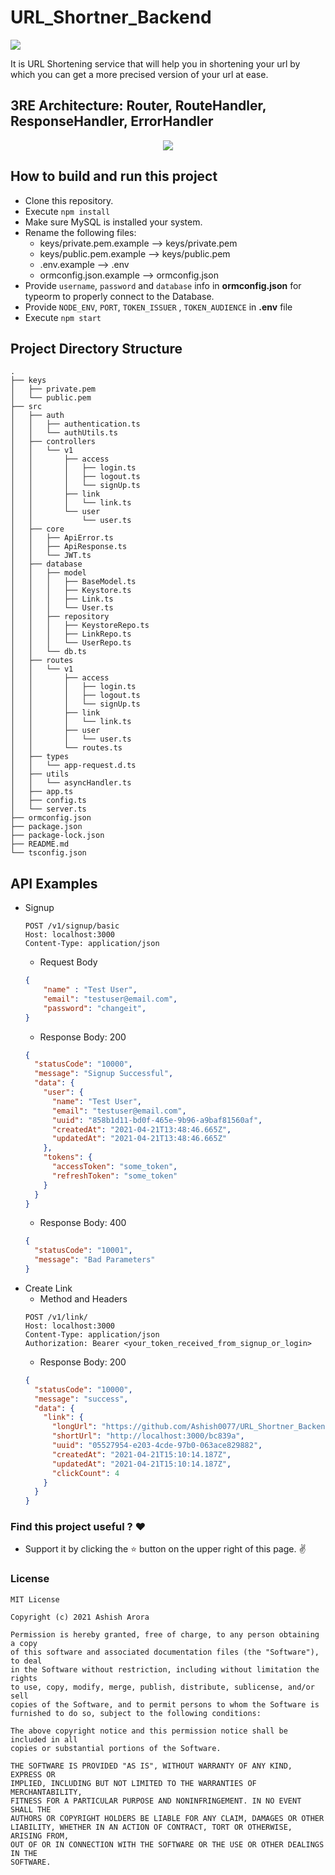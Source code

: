 # URL_Shortner_Backend
<p>
    <img src="banner.jpg">
</p>
It is URL Shortening service that will help you in shortening your url by which you can get a more precised version of your url at ease.

## 3RE Architecture: Router, RouteHandler, ResponseHandler, ErrorHandler
<p align="center">
    <img src="3RE.png">
</p>

## How to build and run this project
* Clone this repository.
* Execute `npm install`
* Make sure MySQL is installed your system.
* Rename the following files:
  * keys/private.pem.example --> keys/private.pem
  * keys/public.pem.example --> keys/public.pem
  * .env.example --> .env
  * ormconfig.json.example --> ormconfig.json
* Provide ```username```, ```password``` and ```database``` info in **ormconfig.json** for typeorm to properly connect to the Database.
* Provide ```NODE_ENV```, ```PORT```, ```TOKEN_ISSUER``` , ```TOKEN_AUDIENCE``` in **.env** file
* Execute `npm start`
 ## Project Directory Structure
```
.
├── keys
│   ├── private.pem
│   └── public.pem
├── src
│   ├── auth
│   │   ├── authentication.ts
│   │   └── authUtils.ts
│   ├── controllers
│   │   └── v1
│   │       ├── access
│   │       │   ├── login.ts
│   │       │   ├── logout.ts
│   │       │   └── signUp.ts
│   │       ├── link
│   │       │   └── link.ts
│   │       └── user
│   │           └── user.ts
│   ├── core
│   │   ├── ApiError.ts
│   │   ├── ApiResponse.ts
│   │   └── JWT.ts
│   ├── database
│   │   ├── model
│   │   │   ├── BaseModel.ts
│   │   │   ├── Keystore.ts
│   │   │   ├── Link.ts
│   │   │   └── User.ts
│   │   ├── repository
│   │   │   ├── KeystoreRepo.ts
│   │   │   ├── LinkRepo.ts
│   │   │   └── UserRepo.ts
│   │   └── db.ts
│   ├── routes
│   │   └── v1
│   │       ├── access
│   │       │   ├── login.ts
│   │       │   ├── logout.ts
│   │       │   └── signUp.ts
│   │       ├── link
│   │       │   └── link.ts
│   │       ├── user
│   │       │   └── user.ts
│   │       └── routes.ts
│   ├── types
│   │   └── app-request.d.ts
│   ├── utils
│   │   └── asyncHandler.ts
│   ├── app.ts
│   ├── config.ts
│   └── server.ts
├── ormconfig.json
├── package.json
├── package-lock.json
├── README.md
└── tsconfig.json
```
## API Examples
* Signup
    ```
    POST /v1/signup/basic
    Host: localhost:3000
    Content-Type: application/json
    ```
    * Request Body
    ```json
    {
        "name" : "Test User",
        "email": "testuser@email.com",
        "password": "changeit",
    }
    ```
    * Response Body: 200
    ```json
    {
      "statusCode": "10000",
      "message": "Signup Successful",
      "data": {
        "user": {
          "name": "Test User",
          "email": "testuser@email.com",
          "uuid": "858b1d11-bd0f-465e-9b96-a9baf81560af",
          "createdAt": "2021-04-21T13:48:46.665Z",
          "updatedAt": "2021-04-21T13:48:46.665Z"
        },
        "tokens": {
          "accessToken": "some_token",
          "refreshToken": "some_token"
        }
      }
    }
    ```
    * Response Body: 400
    ```json
    {
      "statusCode": "10001",
      "message": "Bad Parameters"
    }
    ```
* Create Link
    * Method and Headers
    ```
    POST /v1/link/
    Host: localhost:3000
    Content-Type: application/json
    Authorization: Bearer <your_token_received_from_signup_or_login>
    ```
    * Response Body: 200
    ```json
    {
      "statusCode": "10000",
      "message": "success",
      "data": {
        "link": {
          "longUrl": "https://github.com/Ashish0077/URL_Shortner_Backend/tree/main/src",
          "shortUrl": "http://localhost:3000/bc839a",
          "uuid": "05527954-e203-4cde-97b0-063ace829882",
          "createdAt": "2021-04-21T15:10:14.187Z",
          "updatedAt": "2021-04-21T15:10:14.187Z",
          "clickCount": 4
        }
      }
    }
    ```

### Find this project useful ? :heart:
* Support it by clicking the :star: button on the upper right of this page. :v:
### License
```
MIT License

Copyright (c) 2021 Ashish Arora

Permission is hereby granted, free of charge, to any person obtaining a copy
of this software and associated documentation files (the "Software"), to deal
in the Software without restriction, including without limitation the rights
to use, copy, modify, merge, publish, distribute, sublicense, and/or sell
copies of the Software, and to permit persons to whom the Software is
furnished to do so, subject to the following conditions:

The above copyright notice and this permission notice shall be included in all
copies or substantial portions of the Software.

THE SOFTWARE IS PROVIDED "AS IS", WITHOUT WARRANTY OF ANY KIND, EXPRESS OR
IMPLIED, INCLUDING BUT NOT LIMITED TO THE WARRANTIES OF MERCHANTABILITY,
FITNESS FOR A PARTICULAR PURPOSE AND NONINFRINGEMENT. IN NO EVENT SHALL THE
AUTHORS OR COPYRIGHT HOLDERS BE LIABLE FOR ANY CLAIM, DAMAGES OR OTHER
LIABILITY, WHETHER IN AN ACTION OF CONTRACT, TORT OR OTHERWISE, ARISING FROM,
OUT OF OR IN CONNECTION WITH THE SOFTWARE OR THE USE OR OTHER DEALINGS IN THE
SOFTWARE.
```
